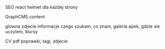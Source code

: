 SEO
react helmet dla każdej strony

GraphCMS
content

glowna
zdjecie
informacje czego szukam, co znam, galeria apek, gdzie sie uczylem, klursy

CV pdf
poprawki, tagi, zdjecie
